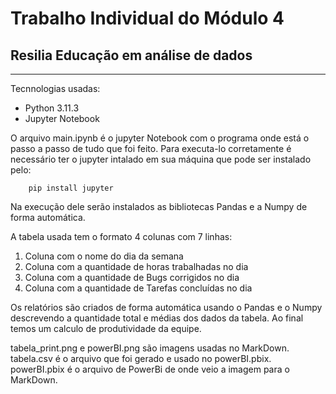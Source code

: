 # Trabalho Individual do Módulo 4
## Resilia Educação em análise de dados
---
Tecnnologias usadas:
* Python 3.11.3
* Jupyter Notebook

O arquivo main.ipynb é o jupyter Notebook com o programa onde está o passo a passo de tudo que foi feito.
Para executa-lo corretamente é necessário ter o jupyter intalado em sua máquina que pode ser instalado pelo:
        
        pip install jupyter

Na execução dele serão instalados as bibliotecas Pandas e a Numpy de forma automática.

A tabela usada tem o formato 4 colunas com 7 linhas:
1. Coluna com o nome do dia da semana
2. Coluna com a quantidade de horas trabalhadas no dia
3. Coluna com a quantidade de Bugs corrigidos no dia
4. Coluna com a quantidade de Tarefas concluídas no dia

Os relatórios são criados de forma automática usando o Pandas e o Numpy descrevendo a quantidade total e médias
dos dados da tabela. Ao final temos um calculo de produtividade da equipe.


tabela_print.png e powerBI.png são imagens usadas no MarkDown.
tabela.csv é o arquivo que foi gerado e usado no powerBI.pbix.
powerBI.pbix é o arquivo de PowerBi de onde veio a imagem para o MarkDown.